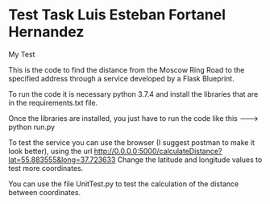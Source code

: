 Test Task Luis Esteban Fortanel Hernandez
==============

My Test

This is the code to find the distance from the Moscow Ring Road to the specified address through a service developed by a Flask Blueprint.

To run the code it is necessary python 3.7.4 and install the libraries that are in the requirements.txt file.

Once the libraries are installed, you just have to run the code like this
--->       python run.py

To test the service you can use the browser (I suggest postman to make it look better), using the url 
	http://0.0.0.0:5000/calculateDistance?lat=55.883555&long=37.723633
Change the latitude and longitude values to test more coordinates.

You can use the file UnitTest.py to test the calculation of the distance between coordinates.
